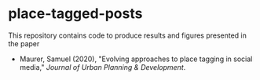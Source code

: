 # place-tagged-posts

This repository contains code to produce results and figures presented in the paper

- Maurer, Samuel (2020), "Evolving approaches to place tagging in social media," _Journal of Urban Planning & Development_.
